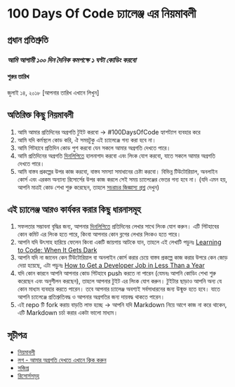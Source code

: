 # 100 Days Of Code চ্যালেঞ্জ এর নিয়মাবলী

## প্রধান প্রতিশ্রুতি
### *আমি আগামী ১০০ দিন দৈনিক কমপক্ষে ১ ঘন্টা কোডিং করবো*

#### শুরুর তারিখ
জুলাই ১৪, ২০১৮ [আপনার তারিখ এখানে লিখুন]

## অতিরিক্ত কিছু নিয়মাবলী
1. আমি আমার প্রতিদিনের অগ্রগতি টুইট করবো ->  #100DaysOfCode হ্যাশট্যাগ ব্যবহার করে
2. আমি যদি কর্মস্থলে কোড করি, ঐ সময়টুকু এই চ্যালেঞ্জে গন্য করা হবে না।
3. আমি গিটহাবে প্রতিদিন কোড পুশ করবো যেন সকলে আমার অগ্রগতি দেখতে পারে।
4. আমি প্রতিদিনের অগ্রগতি [দিনলিপিতে](log.md) হালনাগাদ করবো এবং লিংক যোগ করবো, যাতে সকলে আমার অগ্রগতি দেখতে পারে।
5. আমি বাস্তব প্রকল্পের উপর কাজ করবো, বাস্তব সমস্যা সমাধানের চেষ্টা করবো। বিভিন্ন টিউটোরিয়াল, অনলাইন কোর্স এবং এরকম অন্যান্য রিসোর্সের উপর কাজ করলে সেই সময় চ্যালেঞ্জের ভেতর গন্য হবে না। (যদি এমন হয়, আপনি মাত্রই কোড শেখা শুরু করেছেন, তাহলে [সচরাচর জিজ্ঞাস্য প্রশ্ন](FAQ.md) দেখুন)


## এই চ্যালেঞ্জ আরও কার্যকর করার কিছু ধারনাসমূহ
1. সফলতার সম্ভাবনা বৃদ্ধির জন্য, আপনার [দিনলিপিতে](log.md) প্রতিদিনের লেখার সাথে লিংক যোগ করুন। এটি গিটহাবের কোন কমিট এর লিংক হতে পারে, কিংবা আপনার কোন ব্লগের লেখার লিংকও হতে পারে।
2. আপনি যদি উৎসাহ হারিয়ে ফেলেন কিংবা একটি জায়গায় আটকে যান, তাহলে এই লেখাটি পড়ুনঃ [Learning to Code: When It Gets Dark](https://medium.freecodecamp.com/learning-to-code-when-it-gets-dark-e485edfb58fd)
3. আপনি যদি না জানেন কেন টিউটোরিয়াল বা অনলাইন কোর্স করার চেয়ে বাস্তব প্রকল্পে কাজ করার উপরে কেন জোড় দেয়া হয়েছে, এটা পড়ুনঃ [How to Get a Developer Job in Less Than a Year](https://medium.freecodecamp.com/how-to-get-a-developer-job-in-less-than-a-year-c27bbfe71645)
4. যদি কোন কারনে আপনি আপনার কোড গিটহাবে push করতে না পারেন (যেমনঃ আপনি কোডিং শেখা শুরু করেছেন এবং অনুশীলন করছেন), তাহলে আপনার টুইট এর লিংক যোগ করুন। টুইটার ছাড়াও আপনি অন্য যে কোন মাধ্যম ব্যবহার করতে পারেন। তবে আপনার চ্যালেঞ্জ অবশ্যই সর্বসাধারনের জন্য উন্মুক্ত হতে হবে। যাতে আপনি চ্যালেঞ্জে প্রতিশ্রুতিবদ্ধ ও আপনার অগ্রগতির জন্য দায়বদ্ধ থাকতে পারেন।
5. এই repo টি fork করায় বাড়তি লাভ হচ্ছে -> আপনি যদি Markdown নিয়ে আগে কাজ না করে থাকেন, এটি Markdown চর্চা করার একটা ভালো মাধ্যম। 

## সূচীপত্র
* [নিয়মাবলী](rules.md)
* [লগ - আমার অগ্রগতি দেখতে এখানে ক্লিক করুন](log.md)
* [সজিপ্র](FAQ.md)
* [রিসোর্সসমূহ](resources.md)
